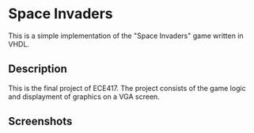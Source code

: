 # Space Invaders

This is a simple implementation of the "Space Invaders" game written in VHDL.

## Description

This is the final project of ECE417. The project consists of the game logic and displayment of graphics on a VGA screen.

## Screenshots


 
